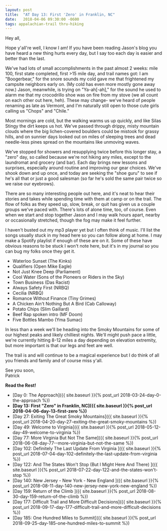 ```yaml
---
layout: post
title:  "AT Day 13: First 'Zero' in Franklin, NC"
date:   2018-04-06 09:30:00 -0600
tags: appalachian-trail thru-hiking
---
```


Hey all,

Hope y'all're well, I know I am! If you have been reading Jason's blog you have heard a new thing hurts every day, but I say too each day is easier and better than the last.

<!--more-->

We've had lots of small accomplishments in the past almost 2 weeks: mile 100, first state completed, first >15 mile day, and trail names got: I am "Boogerbear," for the snore sounds my cold gave me that frightened my campsite neighbors early on. (My cold has even more mostly gone away now.) Jason, meanwhile, is trying on "Ya-ah\[-ah\]," for the sound he used to alarm me that my crocodrillo shoe was on fire from my stove (we all count on each other out here, heh). These may change- we've heard of people renaming as late as Vermont, and I'm naturally still open to those cute girls calling us "Chops" and "Chile."

Most mornings are cold, but the walking warms us up quickly, and like Silas Stingy the dirt keeps us hot. We've passed through drippy, misty mountain clouds where the big lichen-covered boulders could be mistook for grassy hills, and on sunnier days looked out on miles of sleeping trees and dead needle-less pines spread on the mountains like unmoving waves.

We've stopped for showers and resupplying twice before this longer stay, a "zero" day, so called because we're not hiking any miles, except to the laundromat and grocery (and bar). Each day brings new lessons and surprises, especially around routine and improving our gear choices. We've shook down and up once, and today are seeking the "shoe guru" to see if he's all that or just a good salesman (so far he's sold the same pair twice so we raise our eyebrows).

There are so many interesting people out here, and it's neat to hear their stories and takes while spending time with them at camp or on the trail. The flow of folks as they speed up, slow, break, or quit has given us a couple groups we've paced with. There's lots of alone time, too, of course. Even when we start and stop together Jason and I may walk hours apart, nearby or occasionally stretched, though the fog may make it feel further.

I haven't busted out my mp3 player yet but I often think of music. I'll list the songs usually stuck in my head here so you can follow along at home. I may make a Spotify playlist if enough of these are on it. Some of these have obvious reasons to be stuck I won't note here, but it's in my journal so you can bug my folks once they get it.

- Waterloo Sunset (The Kinks)
- Qualifiers (Open Mike Eagle)
- Not Just Knee Deep (Parliament)
- Cool Water (Sons of the Pioneers or Riders in the Sky)
- Town Business (Das Racist)
- Always Safety First (NRBQ)
- Cecilia (NRBQ)
- Romance Without Finance (Tiny Grimes)
- A Chicken Ain't Nothing But A Bird (Cab Calloway)
- Potato Chips (Slim Gaillard)
- Beef Rap spoken intro (MF Doom)
- Five Bottles Mambo (Yma Sumac)

In less than a week we'll be heading into the Smoky Mountains for some of our highest peaks and likely chilliest nights. We'll might push pace a little, we're currently hitting 8-12 miles a day depending on elevation extremity, but more important is that our legs and feet are well.

The trail is and will continue to be a magical experience but I do think of all you friends and family and of course miss y'all.

See you soon,  
Patrick

**Read the Rest!**

- [Day 0: The Approach]({{ site.baseurl }}{% post_url 2018-03-24-day-0-the-approach %})
- **[Day 13: First "Zero" in Franklin, NC]({{ site.baseurl }}{% post_url 2018-04-06-day-13-first-zero %})**
- [Day 27: Exiting The Great Smoky Mountains]({{ site.baseurl }}{% post_url 2018-04-20-day-27-exiting-the-great-smoky-mountains %})
- [Day 49: Welcome to Virginia]({{ site.baseurl }}{% post_url 2018-05-12-day-49-welcome-to-virginia %})
- [Day 77: More Virginia But Not The Same]({{ site.baseurl }}{% post_url 2018-06-08-day-77--more-virginia-but-not-the-same %})
- [Day 102: Definitely The Last Update From Virginia ]({{ site.baseurl }}{% post_url 2018-07-04-day-102-definitely-the-last-update-from-virginia %})
- [Day 122: And The States Won't Stop (But I Might Here And There) ]({{ site.baseurl }}{% post_url 2018-07-22-day-122-and-the-states-won't-stop %})
- [Day 140: New Jersey - New York - New England ]({{ site.baseurl }}{% post_url 2018-08-11-day-140-new-jersey-new-york-new-england %})
- [Day 159: Return of the Climb ]({{ site.baseurl }}{% post_url 2018-08-30-day-159-return-of-the-climb %})
- [Day 177: Difficult Trail and More Difficult Decisions]({{ site.baseurl }}{% post_url 2018-09-17-day-177-difficult-trail-and-more-difficult-decisions %})
- [Day 185: One Hundred Miles to Summit]({{ site.baseurl }}{% post_url 2018-09-25-day-185-one-hundred-miles-to-summit %})
